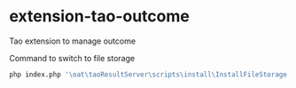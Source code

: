 extension-tao-outcome
==========================

Tao extension to manage outcome

Command to switch to file storage
```bash
php index.php '\oat\taoResultServer\scripts\install\InstallFileStorage'
``` 